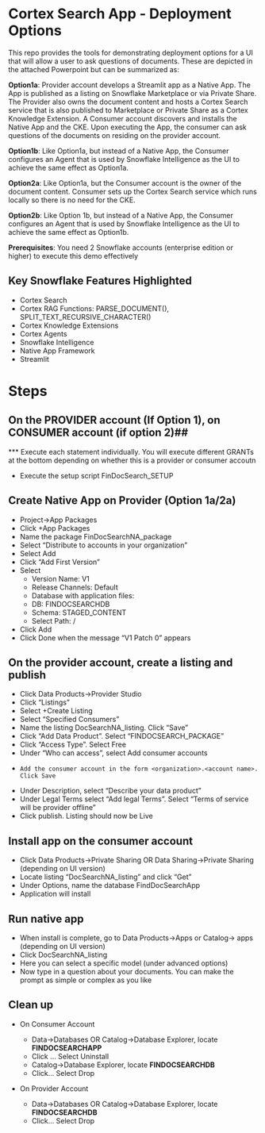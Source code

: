 # Cortex Search App - Deployment Options

This repo provides the tools for demonstrating deployment options for a UI that will allow a user to ask questions of documents.  These are depicted in the attached Powerpoint but can be summarized as: 

**Option1a**: Provider account develops a Streamlit app as a Native App.  The App is published as a listing on Snowflake Marketplace or via Private Share. The Provider also owns the document content and hosts a Cortex Search service that is also published to Marketplace or Private Share as a Cortex Knowledge Extension.  A Consumer account discovers and installs the Native App and the CKE.  Upon executing the App, the consumer can ask questions of the documents on residing on the provider account.  

**Option1b**: Like Option1a, but instead of a Native App,  the Consumer configures an Agent that is used by Snowflake Intelligence as the UI to achieve the same effect as Option1a. 

**Option2a**: Like Option1a, but the Consumer account is the owner of the document content. Consumer sets up the Cortex Search service which runs locally so there is no need for the CKE. 

**Option2b**: Like Option 1b, but instead of a Native App,  the Consumer configures an Agent that is used by Snowflake Intelligence as the UI to achieve the same effect as Option1b. 

**Prerequisites**:  You need 2 Snowflake accounts (enterprise edition or higher) to execute this demo effectively

## Key Snowflake Features Highlighted
- Cortex Search
- Cortex RAG Functions: PARSE_DOCUMENT(), SPLIT_TEXT_RECURSIVE_CHARACTER()
- Cortex Knowledge Extensions
- Cortex Agents
- Snowflake Intelligence
- Native App Framework
- Streamlit


# Steps #

## On the PROVIDER account (If Option 1), on CONSUMER account (if option 2)## 
*** Execute each statement individually.  You will execute different GRANTs at the bottom depending on whether this is a provider or consumer accoutn
-	Execute the setup script FinDocSearch_SETUP

## Create Native App on Provider (Option 1a/2a) ##
-	Project->App Packages
-	Click +App Packages
-	Name the package FinDocSearchNA_package
-	Select “Distribute to accounts in your organization”
-	Select Add
-	Click “Add First Version”
-	Select
    -	Version Name: V1
    -	Release Channels: Default
    -	Database with application files: 
      -	DB: FINDOCSEARCHDB
      -	Schema: STAGED_CONTENT
      -	Select Path: /
  -	Click Add
-	Click Done when the message “V1 Patch 0” appears

## On the provider account, create a listing and publish ##
-	Click Data Products->Provider Studio
-	Click “Listings”
  - Select +Create Listing
  - Select “Specified Consumers”
  - Name the listing DocSearchNA_listing. Click “Save”
-	Click “Add Data Product”.  Select “FINDOCSEARCH_PACKAGE”
-	Click “Access Type”. Select Free
-	Under “Who can access”, select Add consumer accounts
-	  Add the consumer account in the form <organization>.<account name>. Click Save
-	Under Description, select “Describe your data product”
-	Under Legal Terms select “Add legal Terms”. Select “Terms of service will be provider offline” 
-	Click publish.  Listing should now be Live

## Install app on the consumer account ##
- Click Data Products->Private Sharing OR Data Sharing->Private Sharing (depending on UI version)
- Locate listing “DocSearchNA_listing” and click “Get”
- Under Options, name the database FindDocSearchApp
- Application will install

## Run native app ##
-	When install is complete, go to Data Products->Apps or Catalog-> apps (depending on UI version) 
-	Click DocSearchNA_listing
-	Here you can select a specific model (under advanced options) 
-	Now type in a question about your documents. You can make the prompt as simple or complex as you like

## Clean up ##
- On Consumer Account
  - Data->Databases OR Catalog->Database Explorer, locate **FINDOCSEARCHAPP**
  - Click … Select Uninstall
  - Catalog->Database Explorer, locate **FINDOCSEARCHDB**
  - Click… Select Drop

- On Provider Account
  - Data->Databases OR Catalog->Database Explorer, locate **FINDOCSEARCHDB**
  - Click… Select Drop





